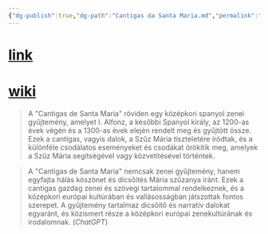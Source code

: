 ```yaml
---
{"dg-publish":true,"dg-path":"Cantigas da Santa Maria.md","permalink":"/cantigas-da-santa-maria/"}
---
```


# [link](http://www.cantigasdesantamaria.com)

# [wiki](https://www.wikiwand.com/en/Cantigas_de_Santa_Maria)

> A "Cantigas de Santa Maria" röviden egy középkori spanyol zenei gyűjtemény, amelyet I. Alfonz, a későbbi Spanyol király, az 1200-as évek végén és a 1300-as évek elején rendelt meg és gyűjtött össze. Ezek a cantigas, vagyis dalok, a Szűz Mária tiszteletére íródtak, és a különféle csodálatos eseményeket és csodákat örökítik meg, amelyek a Szűz Mária segítségével vagy közvetítésével történtek.

> A "Cantigas de Santa Maria" nemcsak zenei gyűjtemény, hanem egyfajta hálás köszönet és dicsőítés Mária szűzanya iránt. Ezek a cantigas gazdag zenei és szövegi tartalommal rendelkeznek, és a középkori európai kultúrában és vallásosságban játszottak fontos szerepet. A gyűjtemény tartalmaz dicsőítő és narratív dalokat egyaránt, és közismert része a középkori európai zenekultúrának és irodalomnak. (*ChatGPT*)

